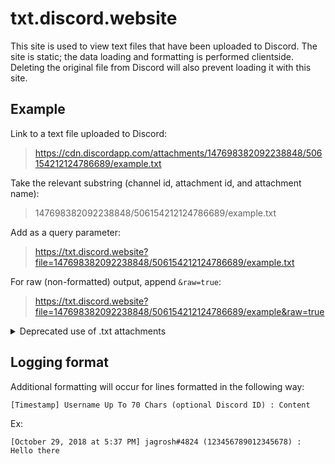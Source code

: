 # txt.discord.website
This site is used to view text files that have been uploaded to Discord.
The site is static; the data loading and formatting is performed clientside.
Deleting the original file from Discord will also prevent loading it with this site.

## Example
Link to a text file uploaded to Discord:
> https://cdn.discordapp.com/attachments/147698382092238848/506154212124786689/example.txt

Take the relevant substring (channel id, attachment id, and attachment name):
> 147698382092238848/506154212124786689/example.txt

Add as a query parameter:
> https://txt.discord.website?file=147698382092238848/506154212124786689/example.txt

For raw (non-formatted) output, append `&raw=true`:
> https://txt.discord.website?file=147698382092238848/506154212124786689/example&raw=true

<details>
<summary>Deprecated use of .txt attachments</summary>
`file=` is prioritized over the `txt=` parameter, i.e. when both are present, `file=` parameter
will take effect.

Link to a txt file uploaded to Discord:
> https://cdn.discordapp.com/attachments/147698382092238848/506154212124786689/example.txt

Take the relevant substring (channel id, attachment id, and attachment name):
> 147698382092238848/506154212124786689/example 

Add as a query parameter:
> https://txt.discord.website?txt=147698382092238848/506154212124786689/example

For raw (non-formatted) output, append `&raw=true`:
> https://txt.discord.website?txt=147698382092238848/506154212124786689/example&raw=true
</details>

## Logging format
Additional formatting will occur for lines formatted in the following way:
```
[Timestamp] Username Up To 70 Chars (optional Discord ID) : Content
```
Ex:
```
[October 29, 2018 at 5:37 PM] jagrosh#4824 (123456789012345678) : Hello there
```
